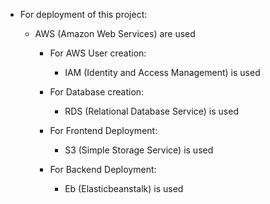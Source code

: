 - For deployment of this project:
    - AWS (Amazon Web Services) are used

        - For AWS User creation:
            - IAM (Identity and Access Management) is used

        - For Database creation:
            - RDS (Relational Database Service) is used

        - For Frontend Deployment:
            - S3 (Simple Storage Service) is used

        - For Backend Deployment:
            - Eb (Elasticbeanstalk) is used